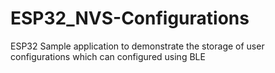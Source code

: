 # ESP32_NVS-Configurations
ESP32 Sample application to demonstrate the storage of user configurations which can configured using BLE

